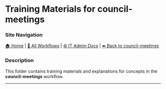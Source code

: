 # Training Materials for council-meetings

### Site Navigation
[🏠 Home](../../../README.md) | [📂 All Workflows](../../../users/users.md) | [⚙ IT Admin Docs](../../../it-admins/README.md) | [⬅ Back to council-meetings](../README.md)

### Description
This folder contains training materials and explanations for concepts in the **council-meetings** workflow.

---